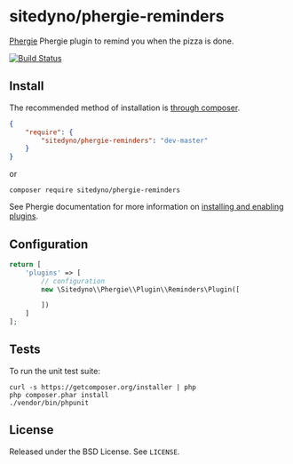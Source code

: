 # sitedyno/phergie-reminders

[Phergie](http://github.com/phergie/phergie-irc-bot-react/) Phergie plugin to remind you when the pizza is done.

[![Build Status](https://secure.travis-ci.org/sitedyno/phergie-reminders.png?branch=master)](http://travis-ci.org/sitedyno/phergie-reminders)

## Install

The recommended method of installation is [through composer](http://getcomposer.org).

```JSON
{
    "require": {
        "sitedyno/phergie-reminders": "dev-master"
    }
}
```
or
```
composer require sitedyno/phergie-reminders
```

See Phergie documentation for more information on
[installing and enabling plugins](https://github.com/phergie/phergie-irc-bot-react/wiki/Usage#plugins).

## Configuration

```php
return [
    'plugins' => [
        // configuration
        new \Sitedyno\\Phergie\\Plugin\\Reminders\Plugin([

        ])
    ]
];
```

## Tests

To run the unit test suite:

```
curl -s https://getcomposer.org/installer | php
php composer.phar install
./vendor/bin/phpunit
```

## License

Released under the BSD License. See `LICENSE`.
